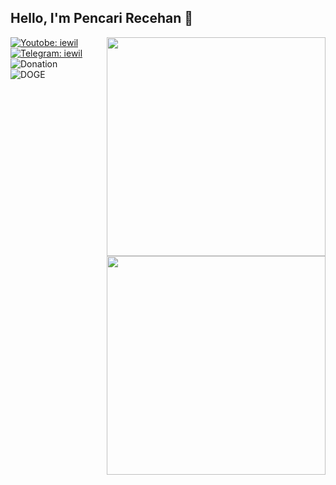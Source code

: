 <h2> Hello, I'm <b>Pencari Recehan</b> 👋</h2>
<img align='right' src="https://github-readme-stats.vercel.app/api?username=yocky12k&show_icons=true&theme=algolia" width="350">

[![Youtobe: iewil](https://img.shields.io/youtube/channel/subscribers/UCvBSqRaT6nsPvtl8m6GaQpg?style=social)](https://youtube.com/c/iewil)
[![Telegram: iewil](https://img.shields.io/badge/Telegram-Iewil-green?style=social&logo=Telegram)](https://t.me/iewil57)
<br>
![Donation](https://img.shields.io/badge/💰-Donation-blue?style=flat-square)
<br>
![DOGE](https://img.shields.io/badge/BTC-18jswG2t9EZrnHju5dyiYw1yGbkcrTSgJg-blue?style=flat-square&logo=bitcoin)
<br>
<img align='right' src="https://github-readme-stats.vercel.app/api/top-langs/?username=yocky12k&theme=algolia" width="350">

